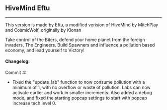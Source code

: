 ## HiveMind Eftu
--------------------------------------
This version is made by Eftu, a modified verision of HiveMind by MitchPlay and CosmicWolf, originally by Klonan

Take control of the Biters, defend your home planet from the foreign invaders, The Engineers. Build Spawners and influence a pollution based economy, and lead yourself to Victory!

#### Changelog:
Commit 4:
- Fixed the "update_lab" function to now consume pollution with a minimum of 1, with no overflow or waste of pollution. Labs can now activate earlier and work in smaller increments. Also added a debug mode, and fixed the starting popcap settings to start with popcap increase tech level 0.
